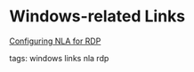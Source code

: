 # Windows-related Links

[Configuring NLA for RDP](https://www.darkoperator.com/blog/2012/3/17/configuring-network-level-authentication-for-rdp.html)

tags: windows links nla rdp
